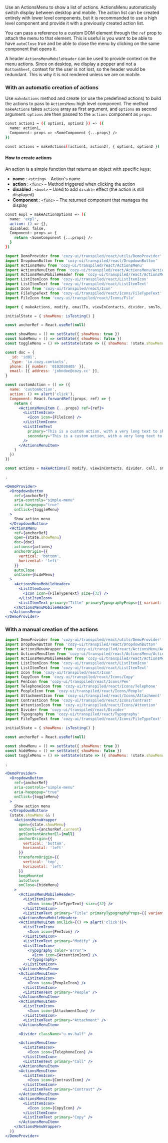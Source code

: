 Use an ActionsMenu to show a list of actions. ActionsMenu automatically switch display between desktop and mobile. The action list can be created entirely with lower level components, but it is recommanded to use a high level component and provide it with a previously created action list.

You can pass a reference to a custom DOM element through the `ref` prop to attach the menu to that element. This is useful is you want to be able to have `autoClose` true and be able to close the menu by clicking on the same component that opens it.

A header `ActionsMenuMobileHeader` can be used to provide context on the menu actions. Since on desktop, we display a popper and not a `BottomSheet`, context for the user is not lost, so the header would be redundant. This is why it is not rendered unless we are on mobile.

### With an automatic creation of actions

Use `makeActions` method and create (or use the predefined actions) to build the actions to pass to `ActionsMenu` high level component. The method `makeActions` takes `actions` array as first argument, and `options` as second argument. `options` are then passed to the `actions` component as `props`.

```bash
const action1 = ({ option1, option2 }) => ({
  name: action1,
  Component: props => <SomeComponent {...props} />
})

const actions = makeActions([action1, action2], { option1, option2 })
```

#### How to create actions

An action is a simple function that returns an object with specific keys:

* **name** : `<string>` – Action's name
* **action** : `<func>` – Method triggered when clicking the action
* **disabled** : `<bool>` – Used to add `disable` effect (the action is still displayed)
* **Component** : `<func>` – The returned component that manages the display

```bash
const expl = makeActionOptions => ({
  name: 'expl',
  action: () => {},
  disabled: false,
  Component: props => {
    return <SomeComponent {...props} />
  }
})
```

```jsx
import DemoProvider from 'cozy-ui/transpiled/react/utils/DemoProvider'
import DropdownButton from 'cozy-ui/transpiled/react/DropdownButton'
import ActionsMenu from 'cozy-ui/transpiled/react/ActionsMenu'
import ActionsMenuItem from 'cozy-ui/transpiled/react/ActionsMenu/ActionsMenuItem'
import ActionsMenuMobileHeader from 'cozy-ui/transpiled/react/ActionsMenu/ActionsMenuMobileHeader'
import ListItemIcon from 'cozy-ui/transpiled/react/ListItemIcon'
import ListItemText from 'cozy-ui/transpiled/react/ListItemText'
import Icon from 'cozy-ui/transpiled/react/Icon'
import FileTypeText from 'cozy-ui/transpiled/react/Icons/FileTypeText'
import FileIcon from 'cozy-ui/transpiled/react/Icons/File'

import { makeActions, modify, emailTo, viewInContacts, divider, smsTo, call } from 'cozy-ui/transpiled/react/ActionsMenu/Actions'

initialState = { showMenu: isTesting() }

const anchorRef = React.useRef(null)

const showMenu = () => setState({ showMenu: true })
const hideMenu = () => setState({ showMenu: false })
const toggleMenu = () => setState(state => ({ showMenu: !state.showMenu }))

const doc = {
  _id: 'id01',
  _type: 'io.cozy.contacts',
  phone: [{ number: '0102030405' }],
  email: [{ address: 'johndoe@cozy.cc' }],
}

const customAction = () => ({
  name: 'customAction',
  action: () => alert('click'),
  Component: React.forwardRef((props, ref) => {
    return (
      <ActionsMenuItem {...props} ref={ref}>
        <ListItemIcon>
          <Icon icon={FileIcon} />
        </ListItemIcon>
        <ListItemText
          primary="This is a custom action, with a very long text to show how it is displayed"
          secondary="This is a custom action, with a very long text to show how it is displayed"
        />
      </ActionsMenuItem>
    )
  })
})

const actions = makeActions([ modify, viewInContacts, divider, call, smsTo, emailTo, divider, customAction ])

;

<DemoProvider>
  <DropdownButton
    ref={anchorRef}
    aria-controls="simple-menu"
    aria-haspopup="true"
    onClick={toggleMenu}
  >
    Show action menu
  </DropdownButton>
  <ActionsMenu
    ref={anchorRef}
    open={state.showMenu}
    doc={doc}
    actions={actions}
    anchorOrigin={{
      vertical: 'bottom',
      horizontal: 'left'
    }}
    autoClose
    onClose={hideMenu}
  >
    <ActionsMenuMobileHeader>
      <ListItemIcon>
        <Icon icon={FileTypeText} size={32} />
      </ListItemIcon>
      <ListItemText primary="Title" primaryTypographyProps={{ variant: 'h6' }} />
    </ActionsMenuMobileHeader>
  </ActionsMenu>
</DemoProvider>
```

### With a manual creation of the actions

```jsx
import DemoProvider from 'cozy-ui/transpiled/react/utils/DemoProvider'
import DropdownButton from 'cozy-ui/transpiled/react/DropdownButton'
import ActionsMenuWrapper from 'cozy-ui/transpiled/react/ActionsMenu/ActionsMenuWrapper'
import ActionsMenuItem from 'cozy-ui/transpiled/react/ActionsMenu/ActionsMenuItem'
import ActionsMenuMobileHeader from 'cozy-ui/transpiled/react/ActionsMenu/ActionsMenuMobileHeader'
import ListItemIcon from 'cozy-ui/transpiled/react/ListItemIcon'
import ListItemText from 'cozy-ui/transpiled/react/ListItemText'
import Icon from 'cozy-ui/transpiled/react/Icon'
import CopyIcon from 'cozy-ui/transpiled/react/Icons/Copy'
import PenIcon from 'cozy-ui/transpiled/react/Icons/Pen'
import TelephoneIcon from 'cozy-ui/transpiled/react/Icons/Telephone'
import PeopleIcon from 'cozy-ui/transpiled/react/Icons/People'
import AttachmentIcon from 'cozy-ui/transpiled/react/Icons/Attachment'
import ContrastIcon from 'cozy-ui/transpiled/react/Icons/Contrast'
import AttentionIcon from 'cozy-ui/transpiled/react/Icons/Attention'
import Divider from 'cozy-ui/transpiled/react/Divider'
import Typography from 'cozy-ui/transpiled/react/Typography'
import FileTypeText from 'cozy-ui/transpiled/react/Icons/FileTypeText'

initialState = { showMenu: isTesting() }

const anchorRef = React.useRef(null)

const showMenu = () => setState({ showMenu: true })
const hideMenu = () => setState({ showMenu: false })
const toggleMenu = () => setState(state => ({ showMenu: !state.showMenu }))

;

<DemoProvider>
  <DropdownButton
    ref={anchorRef}
    aria-controls="simple-menu"
    aria-haspopup="true"
    onClick={toggleMenu}
  >
    Show action menu
  </DropdownButton>
  {state.showMenu && (
    <ActionsMenuWrapper
      open={state.showMenu}
      anchorEl={anchorRef.current}
      getContentAnchorEl={null}
      anchorOrigin={{
        vertical: 'bottom',
        horizontal: 'left'
      }}
      transformOrigin={{
        vertical: 'top',
        horizontal: 'left'
      }}
      keepMounted
      autoClose
      onClose={hideMenu}
    >
      <ActionsMenuMobileHeader>
        <ListItemIcon>
          <Icon icon={FileTypeText} size={32} />
        </ListItemIcon>
        <ListItemText primary="Title" primaryTypographyProps={{ variant: 'h6' }} />
      </ActionsMenuMobileHeader>
      <ActionsMenuItem onClick={() => alert('click')}>
        <ListItemIcon>
          <Icon icon={PenIcon} />
        </ListItemIcon>
        <ListItemText primary="Modify" />
        <ListItemIcon>
          <Typography color='error'>
            <Icon icon={AttentionIcon} />
          </Typography>
        </ListItemIcon>
      </ActionsMenuItem>
      <ActionsMenuItem>
        <ListItemIcon>
          <Icon icon={PeopleIcon} />
        </ListItemIcon>
        <ListItemText primary="People" />
      </ActionsMenuItem>
      <ActionsMenuItem>
        <ListItemIcon>
          <Icon icon={AttachmentIcon} />
        </ListItemIcon>
        <ListItemText primary="Attachment" />
      </ActionsMenuItem>

      <Divider className="u-mv-half" />

      <ActionsMenuItem>
        <ListItemIcon>
          <Icon icon={TelephoneIcon} />
        </ListItemIcon>
        <ListItemText primary="Call" />
      </ActionsMenuItem>
      <ActionsMenuItem>
        <ListItemIcon>
          <Icon icon={ContrastIcon} />
        </ListItemIcon>
        <ListItemText primary="Contrast" />
      </ActionsMenuItem>
      <ActionsMenuItem>
        <ListItemIcon>
          <Icon icon={CopyIcon} />
        </ListItemIcon>
        <ListItemText primary="Copy" />
      </ActionsMenuItem>
    </ActionsMenuWrapper>
  )}
</DemoProvider>
```
